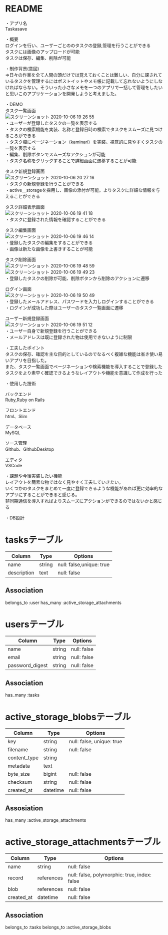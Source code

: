 # README

・アプリ名  
 Taskasave

・概要  
 ログインを行い、ユーザーごとののタスクの登録,管理を行うことができる  
 タスクには画像のアップロードが可能  
 タスクは保存、編集、削除が可能  

・制作背景(意図)  
⇒日々の作業を全て人間の頭だけでは覚えておくことは難しい、自分に課されているタスクを管理するにはポストイットやメモ帳に記載して忘れないようにしなければならない。そういった小さなメモを一つのアプリで一括して管理をしたいと思いこのアプリケーションを開発しようと考えました。

・DEMO  
タスク一覧画面  
![スクリーンショット 2020-10-06 19 26 55](https://user-images.githubusercontent.com/57664012/95193167-54c9ae80-080e-11eb-94f1-64f620546364.png)  
・ユーザーが登録したタスクの一覧を表示する  
・タスクの検索機能を実装、名称と登録日時の検索でタスクをスムーズに見つけるころができる  
・タスク欄にページネーション（kaminari）を実装。視覚的に見やすくタスクの一覧を表示する  
・編集、削除ボタンでスムーズなアクションが可能  
・タスク名称をクリックすることで詳細画面に遷移することが可能

タスク新規登録画面  
![スクリーンショット 2020-10-06 20 27 16](https://user-images.githubusercontent.com/57664012/95196148-9eb49380-0812-11eb-86d0-82c1197d074e.png)  
・タスクの新規登録を行うことができる  
・active＿storageを採用し、画像の添付が可能。よりタスクに詳細な情報を与えることができる  


タスク詳細表示画面  
![スクリーンショット 2020-10-06 19 41 18](https://user-images.githubusercontent.com/57664012/95193318-99554a00-080e-11eb-86e3-5116c74b8c64.png)  
・タスクに登録された情報を確認することができる  
  


タスク編集画面  
![スクリーンショット 2020-10-06 19 46 14](https://user-images.githubusercontent.com/57664012/95193361-ad00b080-080e-11eb-949a-8ea171c0f459.png)  
・登録したタスクの編集をすることができる  
・画像は新たな画像を上書きすることが可能  
  
  
  


タスク削除画面  
![スクリーンショット 2020-10-06 19 48 59](https://user-images.githubusercontent.com/57664012/95193440-cb66ac00-080e-11eb-80d2-e7f06ff9fd23.png)
![スクリーンショット 2020-10-06 19 49 23](https://user-images.githubusercontent.com/57664012/95193497-de797c00-080e-11eb-8fe9-629367415d34.png)  
・登録したタスクの削除が可能、削除ボタンから削除のアクションに遷移  
  
  
  

ログイン画面  
![スクリーンショット 2020-10-06 19 50 49](https://user-images.githubusercontent.com/57664012/95193582-fc46e100-080e-11eb-8823-7bc284bdd139.png)  
・登録したメールアドレス、パスワードを入力しログインすることができる  
・ログインが成功した際はユーザーのタスク一覧画面に遷移  
  
  
  
ユーザー新規登録画面  
![スクリーンショット 2020-10-06 19 51 12](https://user-images.githubusercontent.com/57664012/95193665-1da7cd00-080f-11eb-806f-1e8f6b4cf73d.png)  
・ユーザー自身で新規登録を行うことができる  
・メールアドレスは既に登録された物は使用できないように制限  
  
  
  

・工夫したポイント  
タスクの保存、確認を主な目的としているのでなるべく複雑な機能は省き使い易いアプリを目指した。  
また、タスク一覧画面でページネーションや検索機能を導入することで登録したタスクをより素早く確認できるようなレイアウトや機能を意識して作成を行った

・使用した技術  
  
バックエンド  
Ruby,Ruby on Rails  
  

フロントエンド  
html、Slim  
  
  
データベース  
MySQL  
  
  
ソース管理  
Github、GithubDesktop  
  
  
エディタ  
VSCode  
  
  

・課題や今後実装したい機能  
 レイアウトを簡素な物ではなく見やすく工夫していきたい。  
 いくつかのタスクをまとめて一度に登録できるような機能があれば更に効率的なアプリにすることができると感じる。  
 非同期通信を導入すればよりスムーズにアクションができるのではないかと感じる




・DB設計
 # tasksテーブル
 
|Column|Type|Options|
|------|----|-------|
|name|string|null: false,unique: true|
|description|text|null: false|

## Association
belongs_to :user
has_many :active_storage_attachments

# usersテーブル

|Column|Type|Options|
|------|----|-------|
|name|string|null: false|
|email|string|null: false|
|password_digest|string|null: false|

## Association
has_many :tasks

# active_storage_blobsテーブル
|Column|Type|Options|
|------|----|-------|
|key|string|null: false, unique: true|
|filename|string|null: false|
|content_type|string|
|metadata|text|
|byte_size|bigint|null: false|
|checksum|string|null: false|
|created_at|datetime|null: false|

## Assosiation
has_many :active_storage_attachments





# active_storage_attachmentsテーブル
|Column|Type|Options|
|------|----|-------|
|name|string|null: false|
|record|references|null: false, polymorphic: true, index: false|
|blob|references|null: false|
|created_at|datetime|null: false|

## Association
belongs_to :tasks
belongs_to :active_storage_blobs